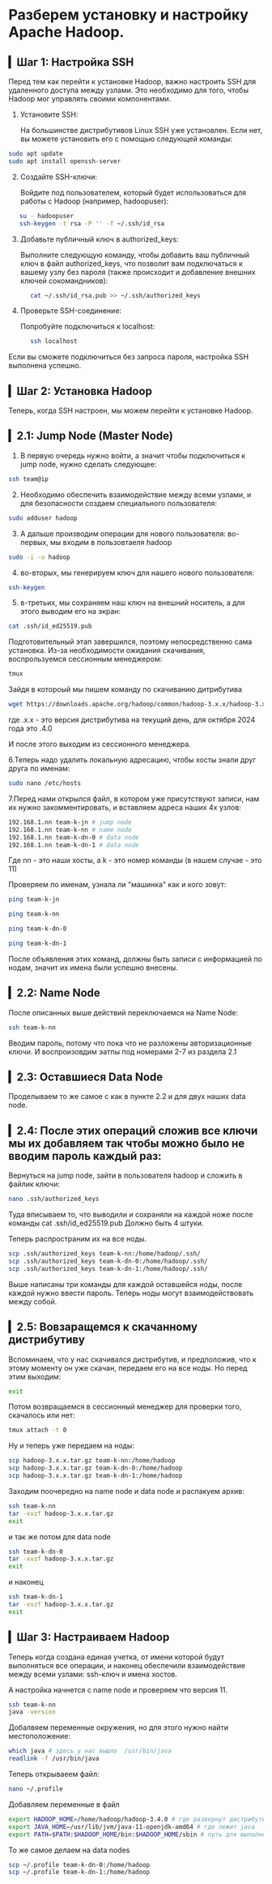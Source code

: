 # Разберем установку и настройку Apache Hadoop.

## ▎Шаг 1: Настройка SSH

Перед тем как перейти к установке Hadoop, важно настроить SSH для удаленного доступа между узлами. Это необходимо для того, чтобы Hadoop мог управлять своими компонентами.

1. Установите SSH:

   На большинстве дистрибутивов Linux SSH уже установлен. Если нет, вы можете установить его с помощью следующей команды:
```bash
sudo apt update
sudo apt install openssh-server
```   

2. Создайте SSH-ключи:

   Войдите под пользователем, который будет использоваться для работы с Hadoop (например, hadoopuser):
```bash
   su - hadoopuser
   ssh-keygen -t rsa -P '' -f ~/.ssh/id_rsa
```  

3. Добавьте публичный ключ в authorized_keys:

   Выполните следующую команду, чтобы добавить ваш публичный ключ в файл authorized_keys, что позволит вам подключаться к вашему узлу без пароля (также происходит и добавление внешних ключей сокомандников):
```bash
      cat ~/.ssh/id_rsa.pub >> ~/.ssh/authorized_keys
```   

4. Проверьте SSH-соединение:

   Попробуйте подключиться к localhost:
```bash
      ssh localhost
```   

   Если вы сможете подключиться без запроса пароля, настройка SSH выполнена успешно.

## ▎Шаг 2: Установка Hadoop

Теперь, когда SSH настроен, мы можем перейти к установке Hadoop. 

## ▎2.1: Jump Node (Master Node)

1. В первую очередь нужно войти, а значит чтобы подключиться к jump node, нужно сделать следующее:
```bash
ssh team@ip
```
2. Необходимо обеспечить взаимодействие между всеми узлами, и для безопасности создаем специального пользователя:
```bash
sudo adduser hadoop
```
3. А дальше производим операции для нового пользователя:
   во-первых, мы входим в пользовтаеля hadoop
```bash
sudo -i -u hadoop
```
4. во-вторых, мы генерируем ключ для нашего нового пользователя:
```bash
ssh-keygen
```
5. в-третьих, мы сохраняем наш ключ на внешний носитель, а для этого выводим его на экран:
```bash
cat .ssh/id_ed25519.pub
```
Подготовительный этап завершился, поэтому непосредственно сама установка. Из-за необходимости ожидания скачивания, воспрользуемся сессионным менеджером:
```bash
tmux
```
Зайдя в котороый мы пишем команду по скачиванию дитрибутива
```bash
wget https://downloads.apache.org/hadoop/common/hadoop-3.x.x/hadoop-3.x.x.tar.gz
```
где .x.x - это версия дистрибутива на текущий день, для октября 2024 года это .4.0

И после этого выходим из сессионного менеджера.

6.Теперь надо удалить локальную адресацию, чтобы хосты знали друг друга по именам:
```bash
sudo nano /etc/hosts 
```
7.Перед нами открылся файл, в котором уже присутствуют записи, нам их нужно закомментировать, и вставляем адреса наших 4х узлов:
```bash
192.168.1.nn team-k-jn # jump node
192.168.1.nn team-k-nn # name node
192.168.1.nn team-k-dn-0 # data node
192.168.1.nn team-k-dn-1 # data node
```
Где nn - это наши хосты, а k - это номер команды (в нашем случае - это 11)

Проверяем по именам, узнала ли "машинка" как и кого зовут:
```bash
ping team-k-jn
```
```bash
ping team-k-nn
```
```bash
ping team-k-dn-0
```
```bash
ping team-k-dn-1
```
После объявления этих команд, должны быть записи с информацией по нодам, значит их имена были успешно внесены.

## ▎2.2: Name Node

После описанных выше действий переключаемся на Name Node:

```bash
ssh team-k-nn
```

Вводим пароль, потому что пока что не разложены авторизационные ключи.
И воспроизовдим эатпы под номерами 2-7 из раздела 2.1

## ▎2.3: Оставшиеся Data Node

Проделываем то же самое с как в пункте 2.2 и для двух наших data node.

## ▎2.4: После этих операций сложив все ключи мы их добавляем так чтобы можно было не вводим пароль каждый раз:

Вернуться на jump node, зайти в пользователя hadoop и сложить в файлик ключи:
```bash
nano .ssh/authorized_keys
```
Туда вписываем то, что выводили и сохраняли на каждой ноже после команды cat .ssh/id_ed25519.pub
Должно быть 4 штуки.

Теперь распространим их на все ноды.
```bash
scp .ssh/authorized_keys team-k-nn:/home/hadoop/.ssh/
scp .ssh/authorized_keys team-k-dn-0:/home/hadoop/.ssh/
scp .ssh/authorized_keys team-k-dn-1:/home/hadoop/.ssh/
```
Выше написаны три команды для каждой оставшейся ноды, после каждой нужно ввести пароль.
Теперь ноды могут взаимодействовать между собой.

## ▎2.5: Вовзаращемся к скачанному дистрибутиву

Вспоминаем, что у нас скачивался дистрибутив, и предположив, что к этому моменту он уже скачан, передаем его на все ноды.
Но перед этим выходим:
```bash
exit
```
Потом возвращаемся в сессионный менеджер для проверки того, скачалось или нет:
```bash
tmux attach -t 0
```
Ну и теперь уже передаем на ноды:
```bash
scp hadoop-3.x.x.tar.gz team-k-nn:/home/hadoop
scp hadoop-3.x.x.tar.gz team-k-dn-0:/home/hadoop
scp hadoop-3.x.x.tar.gz team-k-dn-1:/home/hadoop
```
Заходим поочередно на name node и data node и распакуем архив:
```bash
ssh team-k-nn 
tar -xvzf hadoop-3.x.x.tar.gz 
exit
```
и так же потом для data node
```bash
ssh team-k-dn-0 
tar -xvzf hadoop-3.x.x.tar.gz 
exit
```
и наконец
```bash
ssh team-k-dn-1 
tar -xvzf hadoop-3.x.x.tar.gz 
exit
```

## ▎Шаг 3: Настраиваем Hadoop

Теперь когда создана единая учетка, от имени которой будут выполняться все операции, и наконец обеспечили взаимодействие между всеми узлами: ssh-ключ и имена хостов.

А настройка начнется с name node и проверяем что версия 11.
```bash
ssh team-k-nn
java -version
```
Добалвяем переменные окружения, но для этого нужно найти местоположение:
```bash
which java # здесь у нас вышло  /usr/bin/java
readlink -f /usr/bin/java
```
Теперь открываеем файл:
```bash
nano ~/.profile
```
Добавляем переменные в файл
```bash
export HADOOP_HOME=/home/hadoop/hadoop-3.4.0 # где развернут дистрибутив
export JAVA_HOME=/usr/lib/jvm/java-11-openjdk-amd64 # где лежит java
export PATH=$PATH:$HADOOP_HOME/bin:$HADOOP_HOME/sbin # путь для выполнения исполняемых файлов hadoop
```

То же самое делаем на data nodes
```bash
scp ~/.profile team-k-dn-0:/home/hadoop
scp ~/.profile team-k-dn-1:/home/hadoop
```
